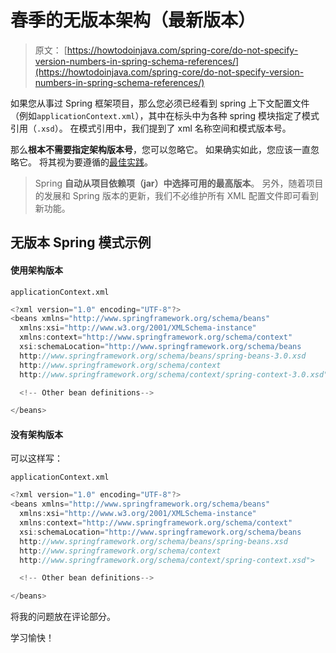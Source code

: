 # 春季的无版本架构（最新版本）

> 原文： [https://howtodoinjava.com/spring-core/do-not-specify-version-numbers-in-spring-schema-references/](https://howtodoinjava.com/spring-core/do-not-specify-version-numbers-in-spring-schema-references/)

如果您从事过 Spring 框架项目，那么您必须已经看到 spring 上下文配置文件（例如`applicationContext.xml`），其中在标头中为各种 spring 模块指定了模式引用（`.xsd`）。 在模式引用中，我们提到了 xml 名称空间和模式版本号。

那么**根本不需要指定架构版本号**，您可以忽略它。 如果确实如此，您应该一直忽略它。 将其视为要遵循的[最佳实践](//howtodoinjava.com/java-best-practices/ "best practices")。

> Spring **自动从项目依赖项（jar）中选择可用的最高版本**。 另外，随着项目的发展和 Spring 版本的更新，我们不必维护所有 XML 配置文件即可看到新功能。

## 无版本 Spring 模式示例

#### 使用架构版本

`applicationContext.xml`

```java
<?xml version="1.0" encoding="UTF-8"?>
<beans xmlns="http://www.springframework.org/schema/beans" 
  xmlns:xsi="http://www.w3.org/2001/XMLSchema-instance"
  xmlns:context="http://www.springframework.org/schema/context"
  xsi:schemaLocation="http://www.springframework.org/schema/beans 
  http://www.springframework.org/schema/beans/spring-beans-3.0.xsd
  http://www.springframework.org/schema/context 
  http://www.springframework.org/schema/context/spring-context-3.0.xsd">

  <!-- Other bean definitions-->

</beans>

```

#### 没有架构版本

可以这样写：

`applicationContext.xml`

```java
<?xml version="1.0" encoding="UTF-8"?>
<beans xmlns="http://www.springframework.org/schema/beans" 
  xmlns:xsi="http://www.w3.org/2001/XMLSchema-instance"
  xmlns:context="http://www.springframework.org/schema/context"
  xsi:schemaLocation="http://www.springframework.org/schema/beans 
  http://www.springframework.org/schema/beans/spring-beans.xsd
  http://www.springframework.org/schema/context 
  http://www.springframework.org/schema/context/spring-context.xsd">

  <!-- Other bean definitions-->

</beans>

```

将我的问题放在评论部分。

学习愉快！
